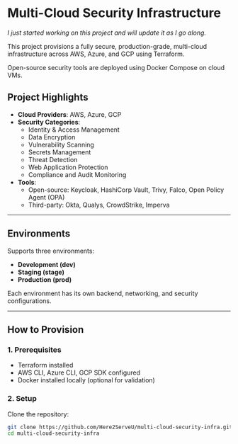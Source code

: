 # Multi-Cloud Security Infrastructure

*I just started working on this project and will update it as I go along.*

This project provisions a fully secure, production-grade, multi-cloud infrastructure across AWS, Azure, and GCP using Terraform.  

Open-source security tools are deployed using Docker Compose on cloud VMs.

## Project Highlights
- **Cloud Providers**: AWS, Azure, GCP
- **Security Categories**:
  - Identity & Access Management
  - Data Encryption
  - Vulnerability Scanning
  - Secrets Management
  - Threat Detection
  - Web Application Protection
  - Compliance and Audit Monitoring
- **Tools**:
  - Open-source: Keycloak, HashiCorp Vault, Trivy, Falco, Open Policy Agent (OPA)
  - Third-party: Okta, Qualys, CrowdStrike, Imperva

---

## Environments
Supports three environments:
- **Development (dev)**
- **Staging (stage)**
- **Production (prod)**

Each environment has its own backend, networking, and security configurations.

---

## How to Provision

### 1. Prerequisites
- Terraform installed
- AWS CLI, Azure CLI, GCP SDK configured
- Docker installed locally (optional for validation)

### 2. Setup
Clone the repository:
```bash
git clone https://github.com/Here2ServeU/multi-cloud-security-infra.git
cd multi-cloud-security-infra
